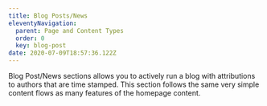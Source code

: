 ```yaml
---
title: Blog Posts/News
eleventyNavigation:
  parent: Page and Content Types
  order: 0
  key: blog-post
date: 2020-07-09T18:57:36.122Z
---
```

Blog Post/News sections allows you to actively run a blog with attributions to authors that are time stamped. This section follows the same very simple content flows as many features of the homepage content.